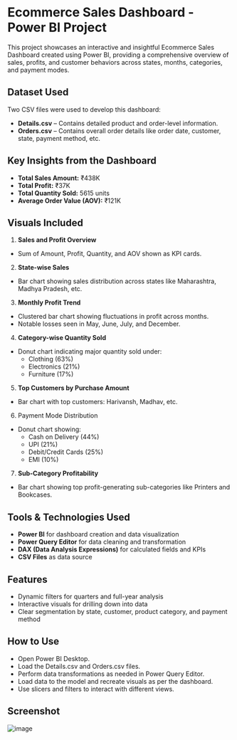 # Ecommerce Sales Dashboard - Power BI Project

This project showcases an interactive and insightful Ecommerce Sales Dashboard created using Power BI, providing a comprehensive overview of sales, profits, and customer behaviors across states, months, categories, and payment modes.

## Dataset Used
Two CSV files were used to develop this dashboard:
- **Details.csv** – Contains detailed product and order-level information.
- **Orders.csv** – Contains overall order details like order date, customer, state, payment method, etc.

## Key Insights from the Dashboard
- **Total Sales Amount:** ₹438K
- **Total Profit:** ₹37K
- **Total Quantity Sold:** 5615 units
- **Average Order Value (AOV):** ₹121K

## Visuals Included
1. **Sales and Profit Overview**
- Sum of Amount, Profit, Quantity, and AOV shown as KPI cards.

2. **State-wise Sales**
- Bar chart showing sales distribution across states like Maharashtra, Madhya Pradesh, etc.

3. **Monthly Profit Trend**
- Clustered bar chart showing fluctuations in profit across months.
- Notable losses seen in May, June, July, and December.

4. **Category-wise Quantity Sold**
- Donut chart indicating major quantity sold under:
  - Clothing (63%)
  - Electronics (21%)
  - Furniture (17%)

5. **Top Customers by Purchase Amount**
- Bar chart with top customers: Harivansh, Madhav, etc.

6. Payment Mode Distribution
- Donut chart showing:
  - Cash on Delivery (44%)
  - UPI (21%)
  - Debit/Credit Cards (25%)
  - EMI (10%)

7. **Sub-Category Profitability**
- Bar chart showing top profit-generating sub-categories like Printers and Bookcases.

## Tools & Technologies Used
- **Power BI** for dashboard creation and data visualization
- **Power Query Editor** for data cleaning and transformation
- **DAX (Data Analysis Expressions)** for calculated fields and KPIs
- **CSV Files** as data source

## Features
- Dynamic filters for quarters and full-year analysis
- Interactive visuals for drilling down into data
- Clear segmentation by state, customer, product category, and payment method

## How to Use
- Open Power BI Desktop.
- Load the Details.csv and Orders.csv files.
- Perform data transformations as needed in Power Query Editor.
- Load data to the model and recreate visuals as per the dashboard.
- Use slicers and filters to interact with different views.

## Screenshot
![image](https://github.com/user-attachments/assets/3e12d2c4-c4d8-4aa2-90f5-1909f051b445)
